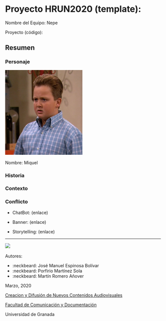 

# Proyecto HRUN2020 (template): 

Nombre del Equipo: Nepe

Proyecto (código): 


## Resumen


### Personaje

<img src="https://github.com/joseespinosa10/storytelling_20/blob/master/1gib.jpg" alt="icarly" width="250" height="275">

Nombre: Miquel


### Historia


### Contexto


### Conflicto 


- ChatBot: (enlace) 

- Banner:  (enlace) 

- Storytelling: (enlace) 

------
![](https://upload.wikimedia.org/wikipedia/commons/thumb/6/62/CC-BY-SA-Andere_Wikis_%28v%29.svg/200px-CC-BY-SA-Andere_Wikis_%28v%29.svg.png)


Autores:  
<!---
Incluir lista de personas del grupo 
Se puede añadir enlace a página personal de github o lo que se quiera...(optativo)
-->

- :neckbeard: José Manuel Espinosa Bolívar
- :neckbeard: Porfirio Martínez Sola
- :neckbeard: Martín Romero Añover  

<!---
Lista completa de emojis de markDown - https://gist.github.com/rxaviers/7360908) 
-->



Marzo, 2020

[Creacion y Difusión de Nuevos Contenidos Audiovisuales](http://utopolis.ugr.es/medialab)

[Facultad de Comunicación y Documentación](http://fcd.ugr.es)

Universidad de Granada
